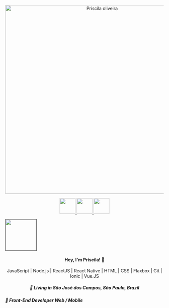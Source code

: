 <p align="center">
  <img src="https://github.com/poliveira13/poliveira13/blob/master/.github/assets/cabecalho.svg" width="600"
  alt="Priscila oliveira" />
</p>

<p align="center">
  <a
    href="https://www.linkedin.com/in/priscila-oliveira-893b3451/" 
    alt="LinkedIn"
    target="blank"
  >
    <img src="https://github.com/poliveira13/poliveira13/blob/master/.github/assets/linkedin.svg" width="50" />
  </a>
  <a
    href="mailto:poliveira13@hotmail.com" 
    alt="email"
    target="blank"
  >
     <img src="https://github.com/poliveira13/poliveira13/blob/master/.github/assets/email.svg" width="50"/>
  <a
    href="https://web.whatsapp.com/send?phone=+5512981967859" 
    alt="WhatsApp"
    target="blank"
  >
    <img src="https://github.com/poliveira13/poliveira13/blob/master/.github/assets/whats.svg" width="50" />
  </a>
</p>

<p>
<a
    href=" " 
    alt="sobre mim"
    target="blank"
  >
    <img src="https://github.com/poliveira13/poliveira13/blob/master/.github/assets/sobre.svg" width="100" />
  </a>
</p>

<h4 align="center">
  Hey, I'm Priscila! 👋
</h4>
<p align="center">
  JavaScript | Node.js | ReactJS | React Native | HTML | CSS | Flaxbox | Git | Ionic | Vue.JS
</p>
<h5 align="center">
  📌 Living in <b>São José dos Campos</b>, <b>São Paulo</b>, <b>Brazil</b>  
</h5>
<h5>💼 Front-End Developer <b>Web / Mobile</b></h5>
